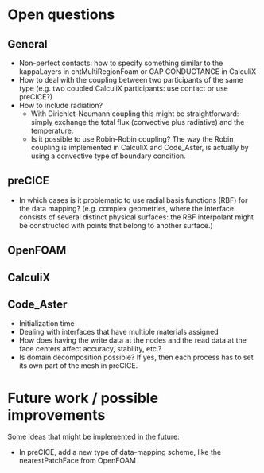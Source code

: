 # Open questions

## General

- Non-perfect contacts: how to specify something similar to the kappaLayers in chtMultiRegionFoam or GAP CONDUCTANCE in CalculiX
- How to deal with the coupling between two participants of the same type (e.g. two coupled CalculiX participants: use contact or use preCICE?)
- How to include radiation?
    - With Dirichlet-Neumann coupling this might be straightforward: simply exchange the total flux (convective plus radiative) and the temperature.
    - Is it possible to use Robin-Robin coupling? The way the Robin coupling is implemented in CalculiX and Code_Aster, is actually by using a convective type of boundary condition.

## preCICE
- In which cases is it problematic to use radial basis functions (RBF) for the data mapping? (e.g. complex geometries, where the interface consists of several distinct physical surfaces: the RBF interpolant might be constructed with points that belong to another surface.)

## OpenFOAM

## CalculiX

## Code_Aster

- Initialization time
- Dealing with interfaces that have multiple materials assigned
- How does having the write data at the nodes and the read data at the face centers affect accuracy, stability, etc.?
- Is domain decomposition possible? If yes, then each process has to set its own part of the mesh in preCICE.


# Future work / possible improvements

Some ideas that might be implemented in the future:
- In preCICE, add a new type of data-mapping scheme, like the nearestPatchFace from OpenFOAM
